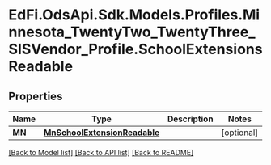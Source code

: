 # EdFi.OdsApi.Sdk.Models.Profiles.Minnesota_TwentyTwo_TwentyThree_SISVendor_Profile.SchoolExtensionsReadable
## Properties

Name | Type | Description | Notes
------------ | ------------- | ------------- | -------------
**MN** | [**MnSchoolExtensionReadable**](MnSchoolExtensionReadable.md) |  | [optional] 

[[Back to Model list]](../README.md#documentation-for-models) [[Back to API list]](../README.md#documentation-for-api-endpoints) [[Back to README]](../README.md)

